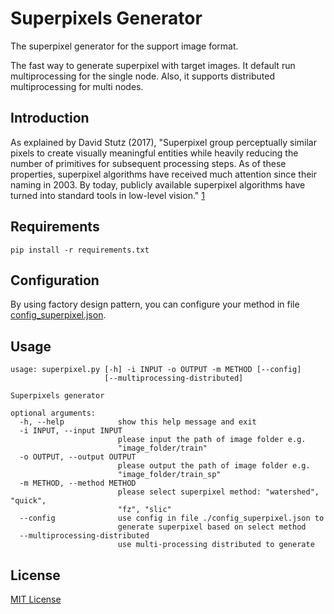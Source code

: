 # Superpixels Generator

The superpixel generator for the support image format.

The fast way to generate superpixel with target images. It default run 
multiprocessing for the single node. Also, it supports distributed multiprocessing 
for multi nodes.

## Introduction

As explained by David Stutz (2017), "Superpixel group perceptually similar pixels to create visually meaningful entities while heavily reducing the number of primitives for subsequent processing steps. As of these properties, superpixel algorithms have received much attention since their naming in 2003. By today, publicly available superpixel algorithms have turned into standard tools in low-level vision." [1](https://arxiv.org/abs/1612.01601)

## Requirements

```
pip install -r requirements.txt
```

## Configuration

By using factory design pattern, you can configure your method in file [config_superpixel.json](./config_superpixel.json).

## Usage

```
usage: superpixel.py [-h] -i INPUT -o OUTPUT -m METHOD [--config]
                     [--multiprocessing-distributed]

Superpixels generator

optional arguments:
  -h, --help            show this help message and exit
  -i INPUT, --input INPUT
                        please input the path of image folder e.g.
                        "image_folder/train"
  -o OUTPUT, --output OUTPUT
                        please output the path of image folder e.g.
                        "image_folder/train_sp"
  -m METHOD, --method METHOD
                        please select superpixel method: "watershed", "quick",
                        "fz", "slic"
  --config              use config in file ./config_superpixel.json to
                        generate superpixel based on select method
  --multiprocessing-distributed
                        use multi-processing distributed to generate
```

## License

[MIT License](./LICENSE)